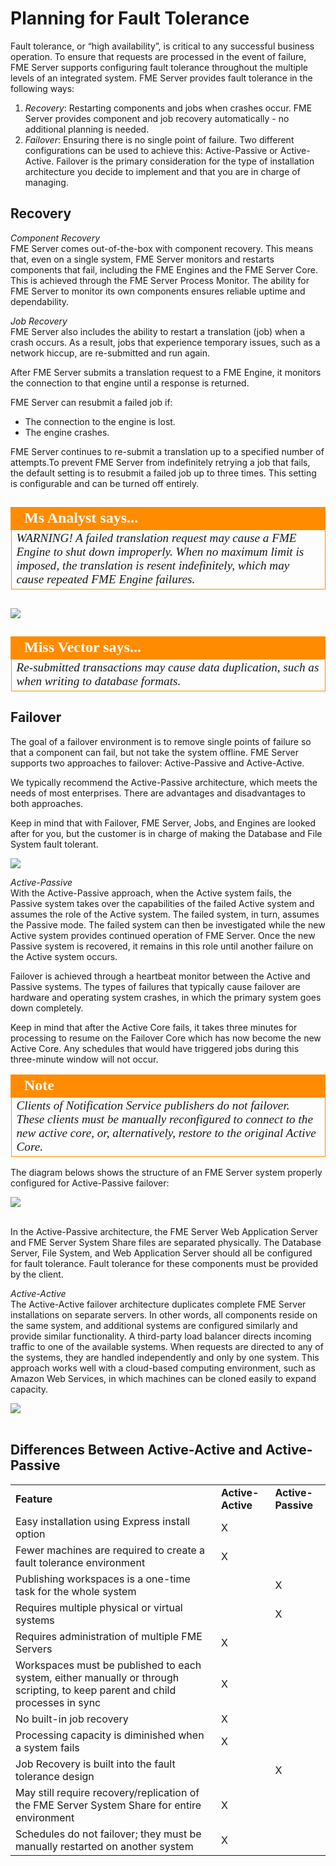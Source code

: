 # Planning for Fault Tolerance #

Fault tolerance, or “high availability”, is critical to any successful business operation. To ensure that requests are processed in the event of failure, FME Server supports configuring fault tolerance throughout the multiple levels of an integrated system. FME Server provides fault tolerance in the following ways:

1. *Recovery*: Restarting components and jobs when crashes occur. FME Server provides component and job recovery automatically - no additional planning is needed.
2. *Failover*: Ensuring there is no single point of failure. Two different configurations can be used to achieve this: Active-Passive or Active-Active. Failover is the primary consideration for the type of installation architecture you decide to implement and that you are in charge of managing.

## Recovery ##
*Component Recovery*
<br>
FME Server comes out-of-the-box with component recovery. This means that, even on a single system, FME Server monitors and restarts components that fail, including the FME Engines and the FME Server Core. This is achieved through the FME Server Process Monitor. The ability for FME Server to monitor its own components ensures reliable uptime and dependability.

*Job Recovery*
<br>
FME Server also includes the ability to restart a translation (job) when a crash occurs. As a result, jobs that experience temporary issues, such as a network hiccup, are re-submitted and run again. 

After FME Server submits a translation request to a FME Engine, it monitors the connection to that engine until a response is returned.

FME Server can resubmit a failed job if:

- The connection to the engine is lost.
- The engine crashes.

FME Server continues to re-submit a translation up to a specified number of attempts.To prevent FME Server from indefinitely retrying a job that fails, the default setting is to resubmit a failed job up to three times. This setting is configurable and can be turned off entirely.

##

<!--Ms Analyst-->

<table style="border-spacing: 0px">
<tr>
<td style="vertical-align:middle;background-color:darkorange;border: 2px solid darkorange">
<i class="fa fa-exclamation-triangle fa-lg fa-pull-left fa-fw" style="color:white;padding-right: 12px;vertical-align:text-top"></i>
<span style="color:white;font-size:x-large;font-weight: bold;font-family:serif">Ms Analyst says...</span>
</td>
</tr>

<tr>
<td style="border: 1px solid darkorange">
<span style="font-family:serif; font-style:italic; font-size:larger">
WARNING! A failed translation request may cause a FME Engine to shut down improperly. When no maximum limit is imposed, the translation is resent indefinitely, which may cause repeated FME Engine failures. 
</span>
</td>
</tr>
</table>

##

![](./Images/1.005.JobRecovery.png)

##

<!--Miss Vector--> 

<table style="border-spacing: 0px">
<tr>
<td style="vertical-align:middle;background-color:darkorange;border: 2px solid darkorange">
<i class="fa fa-info-circle fa-lg fa-pull-left fa-fw" style="color:white;padding-right: 12px;vertical-align:text-top"></i>
<span style="color:white;font-size:x-large;font-weight: bold;font-family:serif">Miss Vector says...</span>
</td>
</tr>

<tr>
<td style="border: 1px solid darkorange">
<span style="font-family:serif; font-style:italic; font-size:larger">
Re-submitted transactions may cause data duplication, such as when writing to database formats.
</span>
</td>
</tr>
</table>

##

## Failover ##

The goal of a failover environment is to remove single points of failure so that a component can fail, but not take the system offline. FME Server supports two approaches to failover: Active-Passive and Active-Active.

We typically recommend the Active-Passive architecture, which meets the needs of most enterprises. There are advantages and disadvantages to both approaches.

Keep in mind that with Failover, FME Server, Jobs, and Engines are looked after for you, but the customer is in charge of making the Database and File System fault tolerant.

![](./Images/1.006.activeActive_activePassive.png)

*Active-Passive*<br>
With the Active-Passive approach, when the Active system fails, the Passive system takes over the capabilities of the failed Active system and assumes the role of the Active system. The failed system, in turn, assumes the Passive mode. The failed system can then be investigated while the new Active system provides continued operation of FME Server. Once the new Passive system is recovered, it remains in this role until another failure on the Active system occurs.
 
Failover is achieved through a heartbeat monitor between the Active and Passive systems. The types of failures that typically cause failover are hardware and operating system crashes, in which the primary system goes down completely.

Keep in mind that after the Active Core fails, it takes three minutes for processing to resume on the Failover Core which has now become the new Active Core. Any schedules that would have triggered jobs during this three-minute window will not occur. 

<!--Tip Section--> 

<table style="border-spacing: 0px">
<tr>
<td style="vertical-align:middle;background-color:darkorange;border: 2px solid darkorange">
<i class="fa fa-info-circle fa-lg fa-pull-left fa-fw" style="color:white;padding-right: 12px;vertical-align:text-top"></i>
<span style="color:white;font-size:x-large;font-weight: bold;font-family:serif">Note</span>
</td>
</tr>

<tr>
<td style="border: 1px solid darkorange">
<span style="font-family:serif; font-style:italic; font-size:larger">
Clients of Notification Service publishers do not failover. These clients must be manually reconfigured to connect to the new active core, or, alternatively, restore to the original Active Core.
</span>
</td>
</tr>
</table>

The diagram belows shows the structure of an FME Server system properly configured for Active-Passive failover:

![](./Images/1.007.active-passive_diagram.png)
<br><br>

In the Active-Passive architecture, the FME Server Web Application Server and FME Server System Share files are separated physically. The Database Server, File System, and Web Application Server should all be configured for fault tolerance. Fault tolerance for these components must be provided by the client.

*Active-Active* <br>
The Active-Active failover architecture duplicates complete FME Server installations on separate servers. In other words, all components reside on the same system, and additional systems are configured similarly and provide similar functionality. A third-party load balancer directs incoming traffic to one of the available systems. When requests are directed to any of the systems, they are handled independently and only by one system. This approach works well with a cloud-based computing environment, such as Amazon Web Services, in which machines can be cloned easily to expand capacity.

![](./Images/1.008.Active-Active_diagram.png)
<br><br>

## Differences Between Active-Active and Active-Passive ##

<table style="border: 0px">

<tr>
<td style="font-weight: bold">Feature</td>
<td "align = "center" style="font-weight: bold">Active-Active</td>
<td "align = "center" style="font-weight: bold">Active-Passive</td>
</tr>

<tr>
<td>Easy installation using Express install option</td>
<td "align = "center">X</td>
<td "align = "center" style=""></td>
</tr>

<tr>
<td style="">Fewer machines are required to create a fault tolerance environment</td>
<td "align = "center" style="">X</td>
<td "align = "center" style=""></td>
</tr>

<tr>
<td style="">Publishing workspaces is a one-time task for the whole system</td>
<td "align = "center" style=""></td>
<td "align = "center" style="">X</td>
</tr>

<tr>
<td style="">Requires multiple physical or virtual systems</td>
<td "align = "center" style=""></td>
<td "align = "center" style="">X</td>
</tr>

<tr>
<td style="">Requires administration of multiple FME Servers</td>
<td "align = "center" style="">X</td>
<td "align = "center" style=""></td>
</tr>

<tr>
<td style="">Workspaces must be published to each system, either manually or through scripting, to keep parent and child processes in sync</td>
<td "align = "center" style="">X</td>
<td "align = "center" style=""></td>
</tr>

<tr>
<td style="">No built-in job recovery</td>
<td "align = "center" style="">X</td>
<td "align = "center" style=""></td>
</tr>

<tr>
<td style="">Processing capacity is diminished when a system fails</td>
<td "align = "center" style="">X</td>
<td "align = "center" style=""></td>
</tr>

<tr>
<td style="">Job Recovery is built into the fault tolerance design</td>
<td "align = "center" style=""></td>
<td "align = "center" style="">X</td>
</tr>

<tr>
<td style="">May still require recovery/replication of the FME Server System Share for entire environment</td>
<td "align = "center" style="">X</td>
<td "align = "center" style=""></td>
</tr>

<tr>
<td style="">Schedules do not failover; they must be manually restarted on another system</td>
<td "align = "center" style="">X</td>
<td "align = "center" style=""></td>
</tr>

</table>